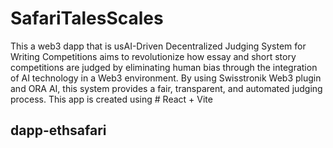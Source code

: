 # SafariTalesScales
This a web3 dapp that is usAI-Driven Decentralized Judging System for Writing Competitions aims to revolutionize how essay and short story competitions are judged by eliminating human bias through the integration of AI technology in a Web3 environment. By using Swisstronik Web3 plugin and ORA AI, this system provides a fair, transparent, and automated judging process.
This app is created using # React + Vite


## dapp-ethsafari
